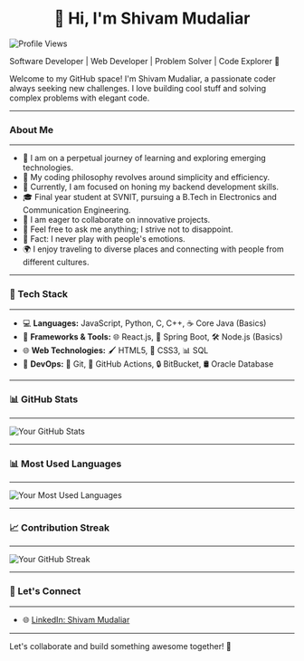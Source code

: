 <!--
**shiv-1203/shiv-1203** is a ✨ _special_ ✨ repository because its `README.md` (this file) appears on your GitHub profile.

Here are some ideas to get you started:

- 🔭 I’m currently working on ...
- 🌱 I’m currently learning ...
- 👯 I’m looking to collaborate on ...
- 🤔 I’m looking for help with ...
- 💬 Ask me about ...
- 📫 How to reach me: ...
- 😄 Pronouns: ...
- ⚡ Fun fact: ...
-->

<h1 align="center"> 👋 Hi, I'm Shivam Mudaliar </h1>

![Profile Views](https://komarev.com/ghpvc/?username=shiv-1203&color=brightgreen&style=plastic&label=Profile+Views&height=70px)

Software Developer | Web Developer | Problem Solver | Code Explorer 🚀

Welcome to my GitHub space! I'm Shivam Mudaliar, a passionate coder always seeking new challenges. I love building cool stuff and solving complex problems with elegant code.

---
### About Me
---
- 🌱 I am on a perpetual journey of learning and exploring emerging technologies.
- 🤔 My coding philosophy revolves around simplicity and efficiency.
- 💼 Currently, I am focused on honing my backend development skills.
- 🎓 Final year student at SVNIT, pursuing a B.Tech in Electronics and Communication Engineering.
- 👯 I am eager to collaborate on innovative projects.
- 💬 Feel free to ask me anything; I strive not to disappoint.
- 🎸 Fact: I never play with people's emotions.
- 🌍 I enjoy traveling to diverse places and connecting with people from different cultures.

---
### 💼 Tech Stack
---
- 💻 **Languages:** JavaScript, Python, C, C++, ☕ Core Java (Basics)
- 🚀 **Frameworks & Tools:** 🌐 React.js, 🚀 Spring Boot, 🛠️ Node.js (Basics)
- 🌐 **Web Technologies:** 🖌️ HTML5, 🎨 CSS3, 📊 SQL
- 🧰 **DevOps:** 🔗 Git, 🤖 GitHub Actions, 🔒 BitBucket, 🛢️ Oracle Database

---
### 📊 GitHub Stats
---
![Your GitHub Stats](https://github-readme-stats.vercel.app/api?username=shiv-1203&show_icons=true&theme=default&count_private=true)

---
### 📊 Most Used Languages
---
![Your Most Used Languages](https://github-readme-stats.vercel.app/api/top-langs/?username=shiv-1203&layout=compact&theme=default)

---
### 📈 Contribution Streak
---
![Your GitHub Streak](https://github-readme-streak-stats.herokuapp.com/?user=shiv-1203&theme=default)

---
### 🤝 Let's Connect
---
- 🌐 [LinkedIn: Shivam Mudaliar](https://www.linkedin.com/in/shivam-mudaliar-145a58201/)

---
Let's collaborate and build something awesome together! 🌟
